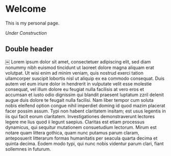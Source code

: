 # Welcome

This is my personal page.

*Under Construction*

## Double header

￼
Lorem ipsum dolor sit amet, consectetuer adipiscing elit, sed diam
nonummy nibh euismod tincidunt ut laoreet dolore magna aliquam erat
volutpat. Ut wisi enim ad minim veniam, quis nostrud exerci tation
ullamcorper suscipit lobortis nisl ut aliquip ex ea commodo consequat.
Duis autem vel eum iriure dolor in hendrerit in vulputate velit esse
molestie consequat, vel illum dolore eu feugiat nulla facilisis at vero
eros et accumsan et iusto odio dignissim qui blandit praesent luptatum
zzril delenit augue duis dolore te feugait nulla facilisi. Nam liber
tempor cum soluta nobis eleifend option congue nihil imperdiet doming id
quod mazim placerat facer possim assum. Typi non habent claritatem
insitam; est usus legentis in iis qui facit eorum claritatem.
Investigationes demonstraverunt lectores legere me lius quod ii legunt
saepius. Claritas est etiam processus dynamicus, qui sequitur mutationem
consuetudium lectorum. Mirum est notare quam littera gothica, quam nunc
putamus parum claram, anteposuerit litterarum formas humanitatis per
seacula quarta decima et quinta decima. Eodem modo typi, qui nunc nobis
videntur parum clari, fiant sollemnes in futurum.
